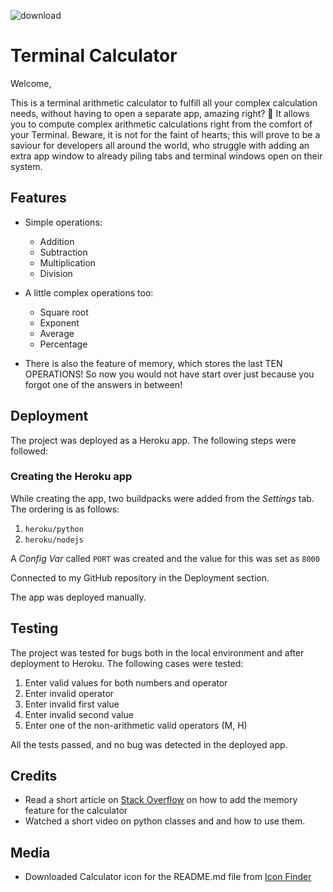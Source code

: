  ![download](https://github.com/ShradhaSK/p3-terminal-calculator/assets/131806140/78e6ac5e-fb13-4faf-aef8-9fdee758c251)
 # Terminal Calculator 

Welcome,

This is a terminal arithmetic calculator to fulfill all your complex calculation needs, without having to open a separate app, amazing right? 🤯
It allows you to compute complex arithmetic calculations right from the comfort of your Terminal. Beware, it is not for the faint of hearts; this will prove to be a saviour for developers all around the world, who struggle with adding an extra app window to already piling tabs and terminal windows open on their system.

## Features

- Simple operations:
  - Addition
  - Subtraction
  - Multiplication
  - Division
  
- A little complex operations too:
  - Square root
  - Exponent
  - Average
  - Percentage

- There is also the feature of memory, which stores the last TEN OPERATIONS! So now you would not have start over just because you forgot one of the answers in between!

## Deployment
The project was deployed as a Heroku app. The following steps were followed:

### Creating the Heroku app

While creating the app, two buildpacks were added from the _Settings_ tab. The ordering is as follows:

1. `heroku/python`
2. `heroku/nodejs`

A _Config Var_ called `PORT` was created and the value for this was set as `8000`

Connected to my GitHub repository in the Deployment section.

The app was deployed manually.

## Testing
The project was tested for bugs both in the local environment and after deployment to Heroku.
The following cases were tested:

1. Enter valid values for both numbers and operator
3. Enter invalid operator
4. Enter invalid first value
5. Enter invalid second value
6. Enter one of the non-arithmetic valid operators (M, H)

All the tests passed, and no bug was detected in the deployed app.

## Credits
- Read a short article on [Stack Overflow]([url](https://stackoverflow.com/)) on how to add the memory feature for the calculator
- Watched a short video on python classes and and how to use them.

## Media
- Downloaded Calculator icon for the README.md file from [Icon Finder](https://www.iconfinder.com/icons/171352/calculator_icon)

